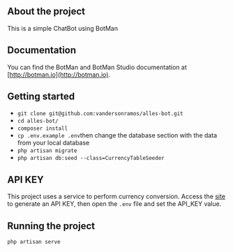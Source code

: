 

## About the project

This is a simple ChatBot using BotMan

## Documentation

You can find the BotMan and BotMan Studio documentation at [http://botman.io](http://botman.io).

## Getting started

-  `git clone git@github.com:vandersonramos/alles-bot.git`
- `cd alles-bot/`
-  `composer install`
- `cp .env.example .env`then change the database section with the data from your local database
- `php artisan migrate`
- `php artisan db:seed --class=CurrencyTableSeeder`

## API KEY

This project uses a service to perform currency conversion. Access the [site](https://free.currencyconverterapi.com/free-api-key) to generate an API KEY, then open the `.env` file and
set the API_KEY value.

## Running the project

`php artisan serve`

